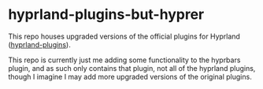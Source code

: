 # hyprland-plugins-but-hyprer

This repo houses upgraded versions of the official plugins for Hyprland ([hyprland-plugins](https://github.com/hyprwm/hyprland-plugins)).

This repo is currently just me adding some functionality to the hyprbars plugin, and as such only contains that plugin, not all of the hyprland plugins, though I imagine I may add more upgraded versions of the original plugins.
